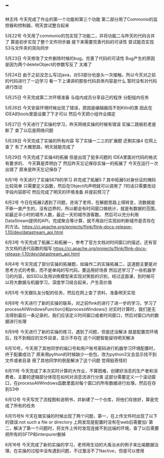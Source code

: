 # -
林志伟
今天完成了作业的第一个功能和第三个功能
第二部分用了Commonio的监控器和控制器，明天尝试整合起来

5月22号
今天用了commonio的包实现了功能二，并将功能二与昨天的代码合并了
算是初步实现了整个文件同步器
接下来需要完善代码的可读性
尝试能否实现S3与文件夹的双向同步

5月23日
今天修改了文件删除时候的bug，完善了代码的可读性
Bug产生的原因是因为两个deleteObject的参数写反了
太难了

5月24日
由于之前没怎么写过java，对S3部分也是头一次接触，所以今天对之前的代码进行了一边学习
看一下上课讲的那些代码具体内容是什么
暂时没有对代码进行改动

5月25日
今天完成第二次环境准备
与组内成员分享自己的程序
分配组内任务

5月26日
今天安装环境时候出现了错误，原因是编辑器找不到Ktlin的类
因此在IDEA的tools里面设置了下才可以
然后今天把小组作业搞定

5月27日
今天进行了实操的学习，昨天网络实操的时候有错误
实操二跳板机老是断了
查了以后是网络问题


5月28日
今天完成了实操的所有内容
写了实操一二三的扩展题
还剩实操4
在网上查了
有了大概思路，明天就能完成了

5月29日
今天完成了实操4的拓展
但是出现了挺多问题的
IDEA里面对代码的格式有要求的、
今天算是弄明白了
然后昨天忘记保存实操一的拓展了
今天在运行一次出错了
原来是昨天忘记保存了

6月1号
今天进行了实操5678的学习
并完成了拓展5 7
其中拓展5对身份证的掩码比较简单
只需要定义函数，然后在Object内声明就可以调用了
7的话只需要改动字段内容即可
然后完成了明天的环境准备
并提前预习了

6月2号
今日在拓展2遇到了问题，咨询了老师，在解题思路上得转变，流数据是不断一直产生的，没有边界的，所以都会有时间窗口做统计，就是有数据的范围，如最近半小时的城市人数，最近一天的城市游客数。
然后可以充分利用DataStream提供的API，完成聚合等计算，就不用自行实现如判断城市是否存在的方法。https://ci.apache.org/projects/flink/flink-docs-release-1.10/dev/datastream_api.html

6月3号
今天完成了拓展二和拓展一，参考了官方文档对时间窗口的描述，还有官方文档的迭代函数的描写
https://ci.apache.org/projects/flink/flink-docs-release-1.10/dev/datastream_api.html

6月4号
今天完成了部分实操的拓展题，如操作二的实操拓展二，这道题主要是对思考方式的考察，而不是单纯的写代码，要运用好场景
然后还学习了一些机器学习的内容，如SSD以及用训练模型来实现对笑脸的识别，经过这面课，到时候可以将大数据与机器学习，深度学习结合起来，产生高价值

6月5号
今天跟队友分配的任务，然后在网上查了资料，准备明天实现

6月8号
今天进行了新的实操的联系，对之前flink的进行了进一步的学习，学习了processAllWindowsFunction()和processWindows()
对实时计算时，我们是无法得到最后一条记录的，我们应该定义时间窗口或者时间窗口，然后对窗口内的数据进行处理

6月9号
今天进行了新的实操的练习，遇到了问题，但是还没解决
就是配置完环境后，找不到相应的文件目录，显示不存在
这个问题智能留待明天解决

6月10号，今天用了其他同学的端口号和用户账号密码进行机器学习环境配置时，终于配置成功了
原来用python的时候缺少一些包，改为python3又会显示找不到文件或者目录
用了其他同学的倒是解决了这个问题
觉得挺奇怪的

6月11号
今天完成了本次实时计算的大作业，不算困难，创建好消息的生产者和消费者，主要的逻辑部分体现在如何对消息流进行分类
这部分需要定义一个滚动窗口，在processAllWindows函数里面对每个窗口的所有数据进行处理，然后在存到S3中

6月12号
今天写完了流程图和说明书，并新建了一个仓库，将他们存放好，算是完成了所有的任务

6月15号N
今天在做实操的时候出现了两个问题，第一，在上传文件时出现了以下的错误:not such a file or directory 上网发现是配置时没有在web后需要加/
第二，解决了第一个问题时，将文件上传时发现连接不到远端的环境，查了以后需要把所有的SFTP和interpurer删掉

6月16号
今天完成了新的实操的学习，老师用生动的大禹治水的例子来比喻数据治理，在实操的过程中没有遇到问题，不过激活不了Nactive，但是可以使用
